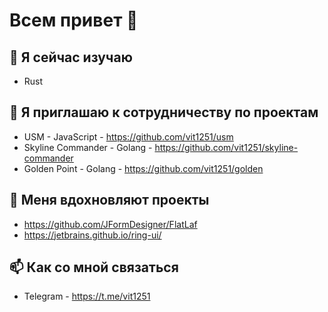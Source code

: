 # Всем привет 👋

## 🌱 Я сейчас изучаю

* Rust

## 👯 Я приглашаю к сотрудничеству по проектам

* USM - JavaScript - https://github.com/vit1251/usm
* Skyline Commander - Golang - https://github.com/vit1251/skyline-commander
* Golden Point - Golang - https://github.com/vit1251/golden

## 🤔 Меня вдохновляют проекты

 * https://github.com/JFormDesigner/FlatLaf
 * https://jetbrains.github.io/ring-ui/

## 📫 Как со мной связаться

* Telegram - https://t.me/vit1251
